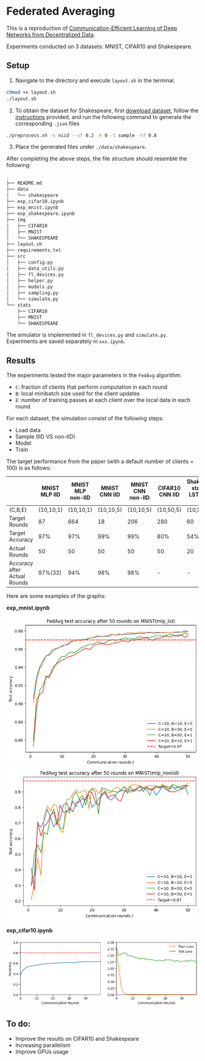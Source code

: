 # Federated Averaging

This is a reproduction of [Communication-Efficient Learning of Deep Networks from Decentralized Data](https://arxiv.org/pdf/1602.05629).

Experiments conducted on 3 datasets: MNIST, CIFAR10 and Shakespeare.

## Setup
1. Navigate to the directory and execute `layout.sh` in the terminal.
```bash
chmod +x layout.sh
./layout.sh
```

2. To obtain the dataset for Shakespeare, first [download dataset](https://gutenberg.org/files/100/old/1994-01-100.zip), follow the [instructions](https://github.com/TalwalkarLab/leaf/tree/master/data/shakespeare) provided, and run the following command to generate the corresponding `.json` files
```bash
./preprocess.sh -s niid --sf 0.2 -k 0 -t sample -tf 0.8
```

3. Place the generated files under `./data/shakespeare`. 

After completing the above steps, the file structure should resemble the following:
```
.
├── README.md
├── data
│   └── shakespeare
├── exp_cifar10.ipynb
├── exp_mnist.ipynb
├── exp_shakespeare.ipynb
├── img
│   ├── CIFAR10
│   ├── MNIST
│   └── SHAKESPEARE
├── layout.sh
├── requirements.txt
├── src
│   ├── config.py
│   ├── data_utils.py
│   ├── fl_devices.py
│   ├── helper.py
│   ├── models.py
│   ├── sampling.py
│   └── simulate.py
└── stats
    ├── CIFAR10
    ├── MNIST
    └── SHAKESPEARE
```

The simulator is implemented in `fl_devices.py` and `simulate.py`. Experiments are saved separately in `xxx.ipynb`.

## Results 

The experiments tested the major parameters in the `FedAvg` algorithm:
- `C`: fraction of clients that perform computation in each round 
- `B`: local minibatch size used for the client updates
- `E`: number of training passes at each client over the local data in each round

For each dataset, the simulation consist of the following steps:
- Load data
- Sample (IID VS non-IID)
- Model
- Train

The target performance from the paper (with a default number of clients = 100) is as follows:

| | MNIST MLP IID | MNIST MLP non-IID | MNIST CNN IID | MNIST CNN non-IID | CIFAR10 CNN IID | Shakespeare stacked-LSTM non-IID |
| -------- | -------- | ------- | -------- | ------- | -------- | ------- |
| (C,B,E) | (10,10,1) | (10,10,1) | (10,10,5) | (10,10,5) | (10,50,5) | (10,50,5) | 
| Target Rounds | 87 | 664 | 18 | 206 | 280 | 60 | 
| Target Accuracy | 97% | 97% | 99% | 99% | 80% | 54% | 
| Actual Rounds | 50 | 50 | 50 | 50 | 50 | 20 | 
| Accuracy after Actual Rounds | 97%(32) | 94% | 98% | 98% | - | - | 

Here are some examples of the graphs:

**exp_mnist.ipynb**

![mnist_mlp_iid](./assets/mnist_mlp_iid.png)
![mnist_mlp_noniid](./assets/mnist_mlp_noniid.png)

**exp_cifar10.ipynb**

![cifar10](./assets/cifar10.png)

## To do:
- Improve the results on CIFAR10 and Shakespeare
- Increasing parallelism
- Improve GPUs usage